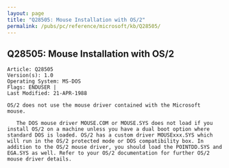 ```yaml
---
layout: page
title: "Q28505: Mouse Installation with OS/2"
permalink: /pubs/pc/reference/microsoft/kb/Q28505/
---
```


## Q28505: Mouse Installation with OS/2

	Article: Q28505
	Version(s): 1.0
	Operating System: MS-DOS
	Flags: ENDUSER |
	Last Modified: 21-APR-1988
	
	OS/2 does not use the mouse driver contained with the Microsoft
	mouse.
	
	   The DOS mouse driver MOUSE.COM or MOUSE.SYS does not load if you
	install OS/2 on a machine unless you have a dual boot option where
	standard DOS is loaded. OS/2 has a custom driver MOUSExxx.SYS which
	will run in the OS/2 protected mode or DOS compatibility box. In
	addition to the OS/2 mouse driver, you should load the POINTDD.SYS and
	EGA.SYS as well. Refer to your OS/2 documentation for further OS/2
	mouse driver details.
